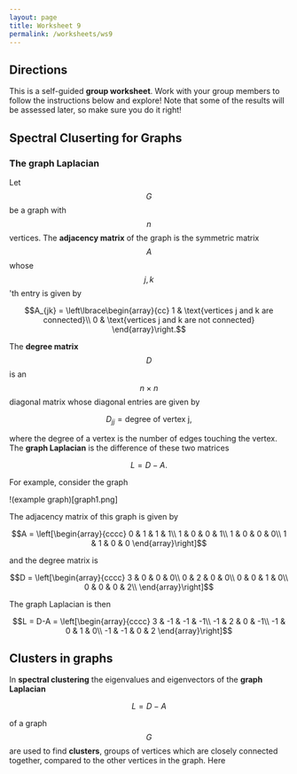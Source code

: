 ```yaml
---
layout: page
title: Worksheet 9
permalink: /worksheets/ws9
---
```


## Directions

This is a self-guided **group worksheet**.  Work with your group members to follow the instructions below and explore!  Note that some of the results will be assessed later, so make sure you do it right!

## Spectral Cluserting for Graphs

### The graph Laplacian

Let $$G$$ be a graph with $$n$$ vertices.
The **adjacency matrix** of the graph is the symmetric matrix $$A$$ whose $$j,k$$'th entry is given by

$$A_{jk} = \left\lbrace\begin{array}{cc}
1 & \text{vertices j and k are connected}\\
0 & \text{vertices j and k are not connected}
\end{array}\right.$$

The **degree matrix** $$D$$ is an $$n\times n$$ diagonal matrix whose diagonal entries are given by

$$D_{jj} = \text{degree of vertex j},$$

where the degree of a vertex is the number of edges touching the vertex.
The **graph Laplacian** is the difference of these two matrices

$$L = D-A.$$

For example, consider the graph

!(example graph)[graph1.png]

The adjacency matrix of this graph is given by

$$A = \left[\begin{array}{cccc}
0 & 1 & 1 & 1\\
1 & 0 & 0 & 1\\
1 & 0 & 0 & 0\\
1 & 1 & 0 & 0
\end{array}\right]$$

and the degree matrix is

$$D = \left[\begin{array}{cccc}
3 & 0 & 0 & 0\\
0 & 2 & 0 & 0\\
0 & 0 & 1 & 0\\
0 & 0 & 0 & 2\\
\end{array}\right]$$

The graph Laplacian is then

$$L = D-A = \left[\begin{array}{cccc}
3  & -1 & -1 & -1\\
-1 &  2 &  0 & -1\\
-1 &  0 &  1 &  0\\
-1 & -1 &  0 &  2
\end{array}\right]$$

## Clusters in graphs

In **spectral clustering** the eigenvalues and eigenvectors of the **graph Laplacian**

$$L = D - A$$

of a graph $$G$$ are used to find **clusters**, groups of vertices which are closely connected together, compared to the other vertices in the graph.
Here 







